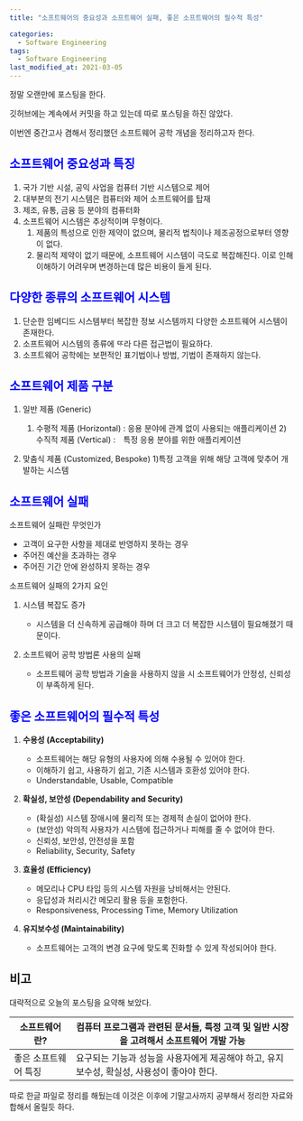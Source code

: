 ```yaml
---
title: "소프트웨어의 중요성과 소프트웨어 실패, 좋은 소프트웨어의 필수적 특성"

categories:
  - Software Engineering
tags: 
  - Software Engineering
last_modified_at: 2021-03-05
---
```


정말 오랜만에 포스팅을 한다.

깃허브에는 계속에서 커밋을 하고 있는데 따로 포스팅을 하진 않았다.

이번엔 중간고사 겸해서 정리했던 소프트웨어 공학 개념을 정리하고자 한다.

## <span style="color:blue">소프트웨어 중요성과 특징<span/>

1. 국가 기반 시설, 공익 사업을 컴퓨터 기반 시스템으로 제어
2. 대부분의 전기 시스템은 컴퓨터와 제어 소프트웨어를 탑재
3. 제조, 유통, 금융 등 분야의 컴퓨터화
4. 소프트웨어 시스템은 추상적이며 무형이다.
   1) 제품의 특성으로 인한 제약이 없으며, 물리적 법칙이나 제조공정으로부터 영향이 없다.
   2) 물리적 제약이 없기 때문에, 소프트웨어 시스템이 극도로 복잡해진다. 이로 인해 이해하기 어려우며 변경하는데 많은 비용이 들게 된다.


## <span style="color:blue">다양한 종류의 소프트웨어 시스템<span/>

1. 단순한 임베디드 시스템부터 복잡한 정보 시스템까지 다양한 소프트웨어 시스템이 존재한다.
2. 소프트웨어 시스템의 종류에 ᄄᆞ라 다른 접근법이 필요하다.
3. 소프트웨어 공학에는 보편적인 표기법이나 방법, 기법이 존재하지 않는다.

## <span style="color:blue">소프트웨어 제품 구분<span/>

1. 일반 제품 (Generic)
   1) 수평적 제품 (Horizontal) : 응용 분야에 관계 없이 사용되는 애플리케이션
   2)수직적 제품 (Vertical) :　특정 응용 분야를 위한 애플리케이션

2. 맞춤식 제품 (Customized, Bespoke)
   1)특정 고객을 위해 해당 고객에 맞추어 개발하는 시스템

## <span style="color:blue">소프트웨어 실패<span/>

소프트웨어 실패란 무엇인가

   * 고객이 요구한 사항을 제대로 반영하지 못하는 경우
   * 주어진 예산을 초과하는 경우
   * 주어진 기간 안에 완성하지 못하는 경우

소프트웨어 실패의 2가지 요인

1. 시스템 복잡도 증가
   * 시스템을 더 신속하게 공급해야 하며 더 크고 더 복잡한 시스템이 필요해졌기 때문이다.

2. 소프트웨어 공학 방법론 사용의 실패
   * 소프트웨어 공학 방법과 기술을 사용하지 않을 시 소프트웨어가 안정성, 신뢰성이 부족하게 된다.

## <span style="color:blue">좋은 소프트웨어의 필수적 특성<span/>

1. **수용성 (Acceptability)**
   * 소프트웨어는 해당 유형의 사용자에 의해 수용될 수 있어야 한다.
   * 이해하기 쉽고, 사용하기 쉽고, 기존 시스템과 호환성 있어야 한다.
   * Understandable, Usable, Compatible

2. **확실성, 보안성 (Dependability and Security)**
   * (확실성) 시스템 장애시에 물리적 또는 경제적 손실이 없어야 한다.
   * (보안성) 악의적 사용자가 시스템에 접근하거나 피해를 줄 수 없어야 한다.
   * 신뢰성, 보안성, 안전성을 포함
   * Reliability, Security, Safety

3. **효율성 (Efficiency)**
   * 메모리나 CPU 타임 등의 시스템 자원을 낭비해서는 안된다.
   * 응답성과 처리시간 메모리 활용 등을 포함한다.
   * Responsiveness, Processing Time, Memory Utilization

4. **유지보수성 (Maintainability)**
   * 소프트웨어는 고객의 변경 요구에 맞도록 진화할 수 있게 작성되어야 한다.


## 비고

대략적으로 오늘의 포스팅을 요약해 보았다.

| 소프트웨어란?        | 컴퓨터 프로그램과 관련된 문서들, 특정 고객 및 일반 시장을 고려해서 소프트웨어 개발 가능    |
|----------------------|--------------------------------------------------------------------------------------------|
| 좋은 소프트웨어 특징 | 요구되는 기능과 성능을 사용자에게 제공해야 하고, 유지보수성, 확실성, 사용성이 좋아야 한다. |

따로 한글 파일로 정리를 해뒀는데 이것은 이후에 기말고사까지 공부해서 정리한 자료와 합해서 올릴듯 하다.